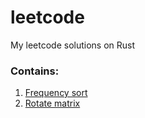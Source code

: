 # leetcode
My leetcode solutions on Rust 

### Contains:

1. [Frequency sort](https://github.com/voanerges14/leetcode/blob/develop/frequency_sort/src/main.rs)
2. [Rotate matrix](https://github.com/voanerges14/leetcode/blob/develop/rotate_image/src/main.rs)


